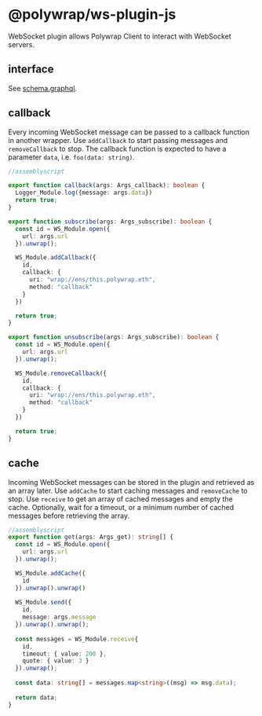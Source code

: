 # @polywrap/ws-plugin-js

WebSocket plugin allows Polywrap Client to interact with WebSocket servers.

## interface
See [schema.graphql](./src/schema.graphql).

## callback
Every incoming WebSocket message can be passed to a callback function in another wrapper. Use `addCallback` to start passing messages and `removeCallback` to stop. The callback function is expected to have a parameter `data`, i.e. `foo(data: string)`.

``` typescript
//assemblyscript

export function callback(args: Args_callback): boolean {
  Logger_Module.log({message: args.data})
  return true;
}

export function subscribe(args: Args_subscribe): boolean {
  const id = WS_Module.open({
    url: args.url
  }).unwrap();

  WS_Module.addCallback({
    id,
    callback: {
      uri: "wrap://ens/this.polywrap.eth",
      method: "callback"
    }
  })

  return true;
}

export function unsubscribe(args: Args_subscribe): boolean {
  const id = WS_Module.open({
    url: args.url
  }).unwrap();

  WS_Module.removeCallback({
    id,
    callback: {
      uri: "wrap://ens/this.polywrap.eth",
      method: "callback"
    }
  })

  return true;
}
```

## cache

Incoming WebSocket messages can be stored in the plugin and retrieved as an array later. Use `addCache` to start caching messages and `removeCache` to stop. Use `receive` to get an array of cached messages and empty the cache. Optionally, wait for a timeout, or a minimum number of cached messages before retrieving the array. 

``` typescript
//assemblyscript
export function get(args: Args_get): string[] {
  const id = WS_Module.open({
    url: args.url
  }).unwrap();

  WS_Module.addCache({
    id
  }).unwrap().unwrap()
 
  WS_Module.send({
    id,
    message: args.message
  }).unwrap().unwrap();
 
  const messages = WS_Module.receive{ 
    id, 
    timeout: { value: 200 },
    quote: { value: 3 }
  }).unwrap();
 
  const data: string[] = messages.map<string>((msg) => msg.data);
 
  return data;
}
```
